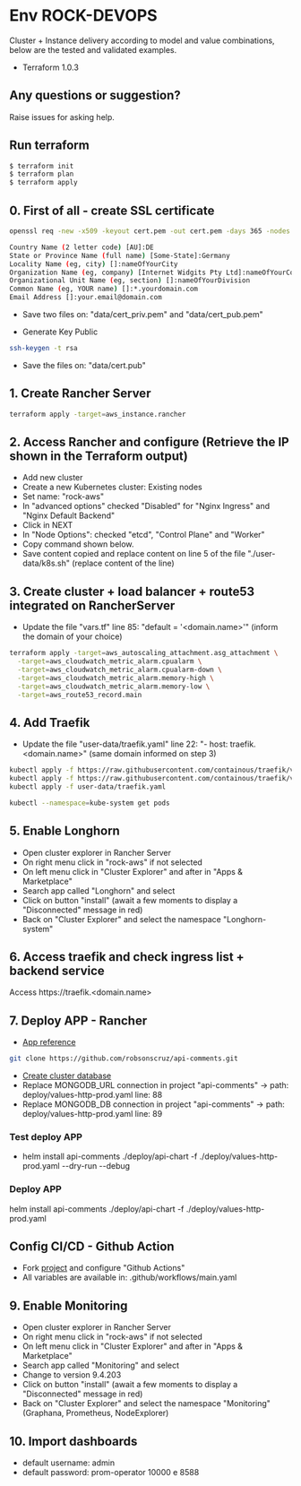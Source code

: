 # Env ROCK-DEVOPS

Cluster + Instance delivery according to model and value combinations, below are the tested and validated examples.

  - Terraform 1.0.3

## Any questions or suggestion?

Raise issues for asking help.

## Run terraform

```bash
$ terraform init
$ terraform plan
$ terraform apply
```

## 0. First of all - create SSL certificate
```bash
openssl req -new -x509 -keyout cert.pem -out cert.pem -days 365 -nodes

Country Name (2 letter code) [AU]:DE
State or Province Name (full name) [Some-State]:Germany
Locality Name (eg, city) []:nameOfYourCity
Organization Name (eg, company) [Internet Widgits Pty Ltd]:nameOfYourCompany
Organizational Unit Name (eg, section) []:nameOfYourDivision
Common Name (eg, YOUR name) []:*.yourdomain.com
Email Address []:your.email@domain.com
```

* Save two files on: "data/cert_priv.pem" and "data/cert_pub.pem"

* Generate Key Public
```bash
ssh-keygen -t rsa
```
* Save the files on: "data/cert.pub"

## 1. Create Rancher Server
```bash
terraform apply -target=aws_instance.rancher
```

## 2. Access Rancher and configure (Retrieve the IP shown in the Terraform output)
* Add new cluster
* Create a new Kubernetes cluster: Existing nodes
* Set name: "rock-aws"
* In "advanced options" checked "Disabled" for "Nginx Ingress" and "Nginx Default Backend"
* Click in NEXT
* In "Node Options": checked "etcd", "Control Plane" and "Worker"
* Copy command shown below.
* Save content copied and replace content on  line 5 of the file "./user-data/k8s.sh" (replace content of the line)

## 3. Create cluster + load balancer + route53 integrated on RancherServer
* Update the file "vars.tf" line 85: "default = '<domain.name>'" (inform the domain of your choice)
```bash
terraform apply -target=aws_autoscaling_attachment.asg_attachment \
  -target=aws_cloudwatch_metric_alarm.cpualarm \
  -target=aws_cloudwatch_metric_alarm.cpualarm-down \
  -target=aws_cloudwatch_metric_alarm.memory-high \
  -target=aws_cloudwatch_metric_alarm.memory-low \
  -target=aws_route53_record.main
```

## 4. Add Traefik
* Update the file "user-data/traefik.yaml" line 22: "- host: traefik.<domain.name>" (same domain informed on step 3)
```bash
kubectl apply -f https://raw.githubusercontent.com/containous/traefik/v1.7/examples/k8s/traefik-rbac.yaml
kubectl apply -f https://raw.githubusercontent.com/containous/traefik/v1.7/examples/k8s/traefik-ds.yaml
kubectl apply -f user-data/traefik.yaml

kubectl --namespace=kube-system get pods
```

## 5. Enable Longhorn
* Open cluster explorer in Rancher Server
* On right menu click in "rock-aws" if not selected
* On left menu click in "Cluster Explorer" and after in "Apps & Marketplace"
* Search app called "Longhorn" and select
* Click on button "install" (await a few moments to display a "Disconnected" message in red)
* Back on "Cluster Explorer" and select the namespace "Longhorn-system"

## 6. Access traefik and check ingress list + backend service
Access https://traefik.<domain.name>

## 7. Deploy APP - Rancher
* [App reference](https://github.com/robsonscruz/api-comments.git)
```bash
git clone https://github.com/robsonscruz/api-comments.git
```

* [Create cluster database](https://cloud.mongodb.com/)
* Replace MONGODB_URL connection in project "api-comments" -> path: deploy/values-http-prod.yaml line: 88
* Replace MONGODB_DB connection in project "api-comments" -> path: deploy/values-http-prod.yaml line: 89

### Test deploy APP
* helm install api-comments ./deploy/api-chart -f ./deploy/values-http-prod.yaml --dry-run --debug
### Deploy APP
helm install api-comments ./deploy/api-chart -f ./deploy/values-http-prod.yaml
## Config CI/CD - Github Action
* Fork [project](https://github.com/robsonscruz/api-comments.git) and configure "Github Actions"
* All variables are available in: .github/workflows/main.yaml
## 9. Enable Monitoring
* Open cluster explorer in Rancher Server
* On right menu click in "rock-aws" if not selected
* On left menu click in "Cluster Explorer" and after in "Apps & Marketplace"
* Search app called "Monitoring" and select
* Change to version 9.4.203
* Click on button "install" (await a few moments to display a "Disconnected" message in red)
* Back on "Cluster Explorer" and select the namespace "Monitoring" (Graphana, Prometheus, NodeExplorer)
## 10. Import dashboards
* default username: admin
* default password: prom-operator
10000 e 8588